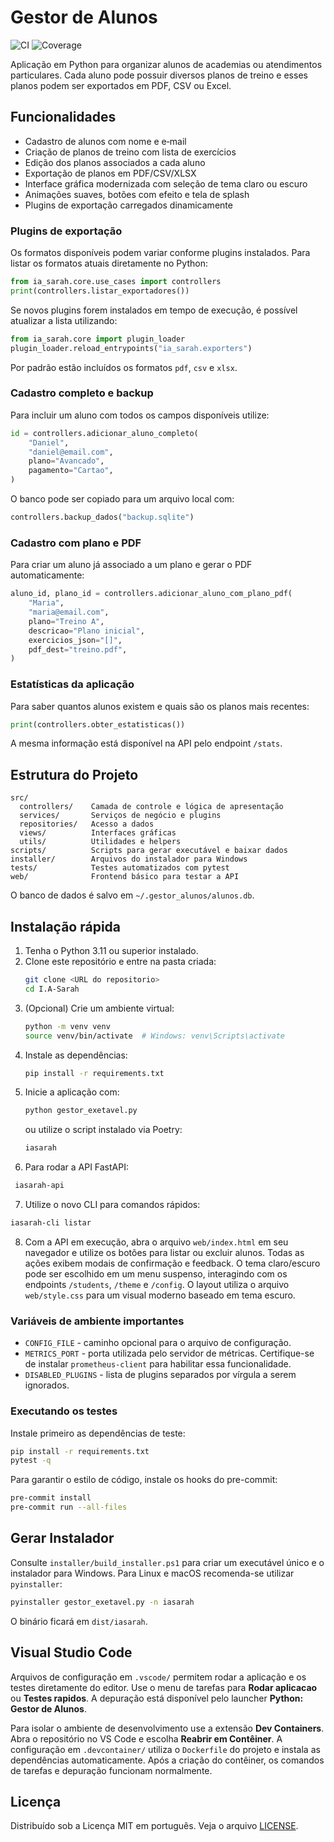 # Gestor de Alunos

![CI](https://github.com/unknown/I.A-Sarah/actions/workflows/ci.yml/badge.svg)
![Coverage](https://img.shields.io/badge/coverage-90%25-brightgreen)

Aplicação em Python para organizar alunos de academias ou atendimentos particulares. Cada aluno pode possuir diversos planos de treino e esses planos podem ser exportados em PDF, CSV ou Excel.

## Funcionalidades
- Cadastro de alunos com nome e e‑mail
- Criação de planos de treino com lista de exercícios
- Edição dos planos associados a cada aluno
- Exportação de planos em PDF/CSV/XLSX
- Interface gráfica modernizada com seleção de tema claro ou escuro
- Animações suaves, botões com efeito e tela de splash
- Plugins de exportação carregados dinamicamente

### Plugins de exportação

Os formatos disponíveis podem variar conforme plugins instalados. Para listar os
formatos atuais diretamente no Python:

```python
from ia_sarah.core.use_cases import controllers
print(controllers.listar_exportadores())
```

Se novos plugins forem instalados em tempo de execução, é possível atualizar
a lista utilizando:

```python
from ia_sarah.core import plugin_loader
plugin_loader.reload_entrypoints("ia_sarah.exporters")
```

Por padrão estão incluídos os formatos `pdf`, `csv` e `xlsx`.

### Cadastro completo e backup

Para incluir um aluno com todos os campos disponíveis utilize:

```python
id = controllers.adicionar_aluno_completo(
    "Daniel",
    "daniel@email.com",
    plano="Avancado",
    pagamento="Cartao",
)
```

O banco pode ser copiado para um arquivo local com:

```python
controllers.backup_dados("backup.sqlite")
```

### Cadastro com plano e PDF

Para criar um aluno já associado a um plano e gerar o PDF automaticamente:

```python
aluno_id, plano_id = controllers.adicionar_aluno_com_plano_pdf(
    "Maria",
    "maria@email.com",
    plano="Treino A",
    descricao="Plano inicial",
    exercicios_json="[]",
    pdf_dest="treino.pdf",
)
```

### Estatísticas da aplicação

Para saber quantos alunos existem e quais são os planos mais recentes:

```python
print(controllers.obter_estatisticas())
```

A mesma informação está disponível na API pelo endpoint `/stats`.

## Estrutura do Projeto
```
src/
  controllers/    Camada de controle e lógica de apresentação
  services/       Serviços de negócio e plugins
  repositories/   Acesso a dados
  views/          Interfaces gráficas
  utils/          Utilidades e helpers
scripts/          Scripts para gerar executável e baixar dados
installer/        Arquivos do instalador para Windows
tests/            Testes automatizados com pytest
web/              Frontend básico para testar a API
```
O banco de dados é salvo em `~/.gestor_alunos/alunos.db`.

## Instalação rápida
1. Tenha o Python 3.11 ou superior instalado.
2. Clone este repositório e entre na pasta criada:
   ```bash
   git clone <URL do repositorio>
   cd I.A-Sarah
   ```
3. (Opcional) Crie um ambiente virtual:
   ```bash
   python -m venv venv
   source venv/bin/activate  # Windows: venv\Scripts\activate
   ```
4. Instale as dependências:
   ```bash
   pip install -r requirements.txt
   ```
5. Inicie a aplicação com:
   ```bash
   python gestor_exetavel.py
   ```
   ou utilize o script instalado via Poetry:
   ```bash
   iasarah
   ```
6. Para rodar a API FastAPI:
 ```bash
  iasarah-api
  ```
7. Utilize o novo CLI para comandos rápidos:
  ```bash
  iasarah-cli listar
  ```
8. Com a API em execução, abra o arquivo `web/index.html` em seu navegador
   e utilize os botões para listar ou excluir alunos. Todas as ações
   exibem modais de confirmação e feedback. O tema claro/escuro pode
   ser escolhido em um menu suspenso, interagindo com os endpoints
   `/students`, `/theme` e `/config`. O layout utiliza o arquivo
   `web/style.css` para um visual moderno baseado em tema escuro.

### Variáveis de ambiente importantes
* `CONFIG_FILE` - caminho opcional para o arquivo de configuração.
* `METRICS_PORT` - porta utilizada pelo servidor de métricas.
  Certifique-se de instalar `prometheus-client` para habilitar essa funcionalidade.
* `DISABLED_PLUGINS` - lista de plugins separados por vírgula a serem ignorados.

### Executando os testes
Instale primeiro as dependências de teste:
```bash
pip install -r requirements.txt
pytest -q
```
Para garantir o estilo de código, instale os hooks do pre-commit:
```bash
pre-commit install
pre-commit run --all-files
```

## Gerar Instalador
Consulte `installer/build_installer.ps1` para criar um executável único e o instalador para Windows.
Para Linux e macOS recomenda-se utilizar `pyinstaller`:
```bash
pyinstaller gestor_exetavel.py -n iasarah
```
O binário ficará em `dist/iasarah`.

## Visual Studio Code
Arquivos de configuração em `.vscode/` permitem rodar a aplicação e os testes
diretamente do editor. Use o menu de tarefas para **Rodar aplicacao** ou
**Testes rapidos**. A depuração está disponível pelo launcher
**Python: Gestor de Alunos**.

Para isolar o ambiente de desenvolvimento use a extensão **Dev Containers**.
Abra o repositório no VS Code e escolha **Reabrir em Contêiner**. A
configuração em `.devcontainer/` utiliza o `Dockerfile` do projeto e instala as
dependências automaticamente. Após a criação do contêiner, os comandos de
tarefas e depuração funcionam normalmente.

## Licença
Distribuído sob a Licença MIT em português. Veja o arquivo [LICENSE](LICENSE).
